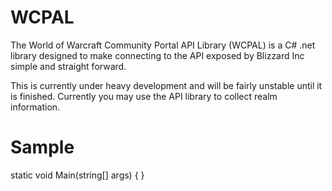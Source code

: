 WCPAL
==========
The World of Warcraft Community Portal API Library (WCPAL) is a C# .net library designed to make connecting to the API exposed by Blizzard Inc simple and straight forward.

This is currently under heavy development and will be fairly unstable until it is finished. Currently you may use the API library to collect realm information.

Sample
==========
static void Main(string[] args)
{
}